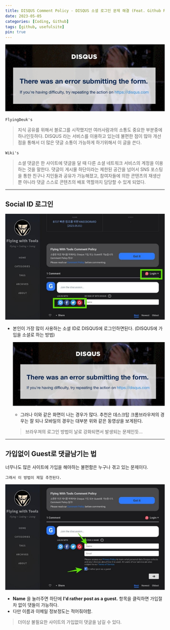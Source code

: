 ```yaml
---
title: DISQUS Comment Policy - DISQUS 소셜 로그인 문제 해결 (Feat. Github Pages, Jekyll)
date: 2023-05-05
categories: [Coding, Github]
tags: [github, usefulsite]
pin: true
---
```


![comment](/img/coding/github/comment1.jpg)

`FlyingDeuk's`
> 지식 공유를 위해서 블로그를 시작했지만 여러사람과의 소통도 중요한 부분중에 하나인듯하다. DISQUS 라는 서비스를 이용하고 있는데 불편한 점이 많아 개선점을 통해서 더 많은 댓글 소통이 가능하게 하기위해서 이 글을 쓴다. 

`Wiki's`
> 소셜 댓글은 한 사이트에 댓글을 달 때 다른 소셜 네트워크 서비스의 계정을 이용하는 것을 말한다. 댓글이 게시물 하단이라는 제한된 공간을 넘어서 SNS 포스팅을 통한 친구나 지인들과 공유가 가능해졌고, 참여자들에 의한 콘텐츠의 재생산 뿐 아니라 댓글 스스로 콘텐츠의 배포 역할까지 담당할 수 있게 되었다.

---------

## Social ID 로그인

![comment](/img/coding/github/comment3.jpg)
- 본인이 가장 많이 사용하는 소셜 ID로 DISQUS에 로그인하면된다. (DISQUS에 가입을 소셜로 하는 방법)

    ![comment](/img/coding/github/comment1.jpg)
    - 그러나 이와 같은 화면이 나는 경우가 많다. 추천은 데스크탑 크롬브라우져의 경우는 잘 되나 모바일의 경우는 대부분 위와 같은 동영상을 보게된다. 
    > 브라우져의 로그인 방법이 날로 강화되면서 발생되는 문제인듯...

----------------

## 가입없이 Guest로 댓글남기는 법
너무나도 많은 사이트에 가입을 해야하는 불편함은 누구나 겪고 있는 문제이다. 

`그래서 이 방법이 제일 추천된다.`

![comment](/img/coding/github/comment2.jpg)
- **Name** 을 눌러주면 하단에 **I'd rather post as a guest.** 항목을 클릭하면 가입절차 없이 댓들이 가능하다. 
- 다만 이름과 이메일 정보정도는 적어줘야함. 

> 더이상 불필요한 사이트의 가입없이 댓글을 남길 수 있다. 

